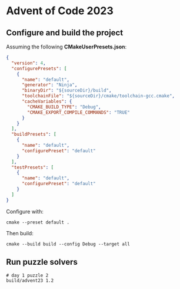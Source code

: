 # Advent of Code 2023

## Configure and build the project

Assuming the following **CMakeUserPresets.json**:

``` json
{
  "version": 4,
  "configurePresets": [
    {
      "name": "default",
      "generator": "Ninja",
      "binaryDir": "${sourceDir}/build",
      "toolchainFile": "${sourceDir}/cmake/toolchain-gcc.cmake",
      "cacheVariables": {
        "CMAKE_BUILD_TYPE": "Debug",
        "CMAKE_EXPORT_COMPILE_COMMANDS": "TRUE"
      }
    }
  ],
  "buildPresets": [
    {
      "name": "default",
      "configurePreset": "default"
    }
  ],
  "testPresets": [
    {
      "name": "default",
      "configurePreset": "default"
    }
  ]
}
```

Configure with:

``` shell
cmake --preset default .
```

Then build:

``` shell
cmake --build build --config Debug --target all
```

## Run puzzle solvers

``` shell
# day 1 puzzle 2
build/advent23 1.2
```
